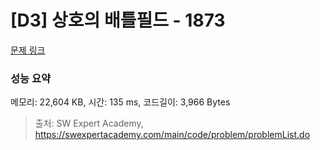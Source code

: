 # [D3] 상호의 배틀필드 - 1873 

[문제 링크](https://swexpertacademy.com/main/code/problem/problemDetail.do?contestProbId=AV5LyE7KD2ADFAXc) 

### 성능 요약

메모리: 22,604 KB, 시간: 135 ms, 코드길이: 3,966 Bytes



> 출처: SW Expert Academy, https://swexpertacademy.com/main/code/problem/problemList.do